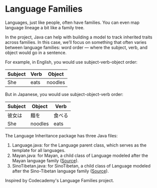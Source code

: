 # Language Families

Languages, just like people, often have families. You can even map language lineage a bit like a family tree.

In the project, Java can help with building a model to track inherited traits across families. In this case, we’ll focus on something that often varies between language families: word order — where the subject, verb, and object would go in a sentence.

For example, in English, you would use subject-verb-object order:

| Subject | Verb | Object  |
| ------- | ---- | ------- |
| She     | eats | noodles |

But in Japanese, you would use subject-object-verb order:

| Subject | Object  | Verb   |
| ------- | ------- | ------ |
| 彼女は  | 麺を    | 食べる |
| She     | noodles | eats   |

The Language Inheritance package has three Java files:

1. Language.java: for the Language parent class, which serves as the template for all languages.
1. Mayan.java: for Mayan, a child class of Language modeled after the Mayan language family ([Source](https://en.wikipedia.org/wiki/Mayan_languages)).
1. SinoTibetan.java: for SinoTibetan, a child class of Language modeled after the Sino-Tibetan language family ([Source](https://en.wikipedia.org/wiki/Sino-Tibetan_languages)).

Inspired by Codecademy's Language Families project.
